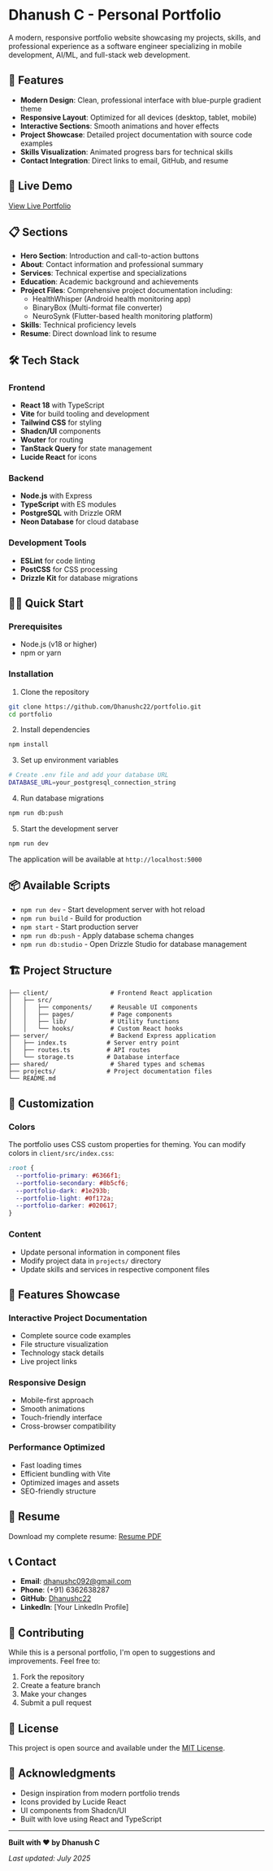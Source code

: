 # Dhanush C - Personal Portfolio

A modern, responsive portfolio website showcasing my projects, skills, and professional experience as a software engineer specializing in mobile development, AI/ML, and full-stack web development.

## 🌟 Features

- **Modern Design**: Clean, professional interface with blue-purple gradient theme
- **Responsive Layout**: Optimized for all devices (desktop, tablet, mobile)
- **Interactive Sections**: Smooth animations and hover effects
- **Project Showcase**: Detailed project documentation with source code examples
- **Skills Visualization**: Animated progress bars for technical skills
- **Contact Integration**: Direct links to email, GitHub, and resume

## 🚀 Live Demo

[View Live Portfolio](https://your-portfolio-url.com) <!-- Replace with your actual URL -->

## 📋 Sections

- **Hero Section**: Introduction and call-to-action buttons
- **About**: Contact information and professional summary
- **Services**: Technical expertise and specializations
- **Education**: Academic background and achievements
- **Project Files**: Comprehensive project documentation including:
  - HealthWhisper (Android health monitoring app)
  - BinaryBox (Multi-format file converter)
  - NeuroSynk (Flutter-based health monitoring platform)
- **Skills**: Technical proficiency levels
- **Resume**: Direct download link to resume

## 🛠️ Tech Stack

### Frontend
- **React 18** with TypeScript
- **Vite** for build tooling and development
- **Tailwind CSS** for styling
- **Shadcn/UI** components
- **Wouter** for routing
- **TanStack Query** for state management
- **Lucide React** for icons

### Backend
- **Node.js** with Express
- **TypeScript** with ES modules
- **PostgreSQL** with Drizzle ORM
- **Neon Database** for cloud database

### Development Tools
- **ESLint** for code linting
- **PostCSS** for CSS processing
- **Drizzle Kit** for database migrations

## 🏃‍♂️ Quick Start

### Prerequisites
- Node.js (v18 or higher)
- npm or yarn

### Installation

1. Clone the repository
```bash
git clone https://github.com/Dhanushc22/portfolio.git
cd portfolio
```

2. Install dependencies
```bash
npm install
```

3. Set up environment variables
```bash
# Create .env file and add your database URL
DATABASE_URL=your_postgresql_connection_string
```

4. Run database migrations
```bash
npm run db:push
```

5. Start the development server
```bash
npm run dev
```

The application will be available at `http://localhost:5000`

## 📦 Available Scripts

- `npm run dev` - Start development server with hot reload
- `npm run build` - Build for production
- `npm start` - Start production server
- `npm run db:push` - Apply database schema changes
- `npm run db:studio` - Open Drizzle Studio for database management

## 🏗️ Project Structure

```
├── client/                 # Frontend React application
│   ├── src/
│   │   ├── components/     # Reusable UI components
│   │   ├── pages/          # Page components
│   │   ├── lib/            # Utility functions
│   │   └── hooks/          # Custom React hooks
├── server/                 # Backend Express application
│   ├── index.ts           # Server entry point
│   ├── routes.ts          # API routes
│   └── storage.ts         # Database interface
├── shared/                 # Shared types and schemas
├── projects/              # Project documentation files
└── README.md
```

## 🎨 Customization

### Colors
The portfolio uses CSS custom properties for theming. You can modify colors in `client/src/index.css`:

```css
:root {
  --portfolio-primary: #6366f1;
  --portfolio-secondary: #8b5cf6;
  --portfolio-dark: #1e293b;
  --portfolio-light: #0f172a;
  --portfolio-darker: #020617;
}
```

### Content
- Update personal information in component files
- Modify project data in `projects/` directory
- Update skills and services in respective component files

## 📱 Features Showcase

### Interactive Project Documentation
- Complete source code examples
- File structure visualization
- Technology stack details
- Live project links

### Responsive Design
- Mobile-first approach
- Smooth animations
- Touch-friendly interface
- Cross-browser compatibility

### Performance Optimized
- Fast loading times
- Efficient bundling with Vite
- Optimized images and assets
- SEO-friendly structure

## 📄 Resume

Download my complete resume: [Resume PDF](https://drive.google.com/file/d/1eAy7ZhYZSqRz3tL68l_1JvlAl1zOqSK9/view?usp=drivesdk)

## 📞 Contact

- **Email**: dhanushc092@gmail.com
- **Phone**: (+91) 6362638287
- **GitHub**: [Dhanushc22](https://github.com/Dhanushc22)
- **LinkedIn**: [Your LinkedIn Profile] <!-- Add your LinkedIn -->

## 🤝 Contributing

While this is a personal portfolio, I'm open to suggestions and improvements. Feel free to:

1. Fork the repository
2. Create a feature branch
3. Make your changes
4. Submit a pull request

## 📝 License

This project is open source and available under the [MIT License](LICENSE).

## 🙏 Acknowledgments

- Design inspiration from modern portfolio trends
- Icons provided by Lucide React
- UI components from Shadcn/UI
- Built with love using React and TypeScript

---

**Built with ❤️ by Dhanush C**

*Last updated: July 2025*